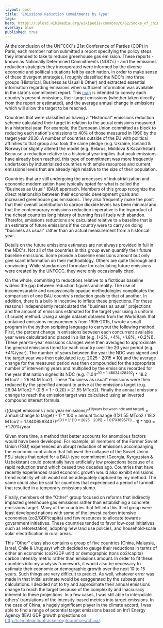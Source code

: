 ```yaml
---
layout: post
title: 'Emissions Reduction Commitments by Type'
tags:
hero: https://upload.wikimedia.org/wikipedia/commons/6/62/Smoke_of_chimneys_is_the_breath_of_Soviet_Russia.jpg
overlay: blue
published: true
---
```


At the conclusion of the UNFCCC's 21st Conference of Parties (COP) in Paris, each member nation submitted a report specifying the policy steps they intended to take to reduce greenhouse gas emission. These reports - known as Nationally Determined Commitments (NDC's) - and the emissions reduction strategies they incorporated were informed by the diverse economic and political situations felt by each nation. In order to make sense of these divergent strategies, I roughly classified the NDC's into three groups (Historical, Business as Usual & Other) and extracted essential information regarding emissions when sufficient information was available in the state's commitment report. This [<font color='#4286f4'>map</font>](https://etoole.github.io/GIS_Final/commitment_type) is intended to convey each country's present emissions, their target emissions (whether taken directly from the report or estimated), and the average annual change in emissions which will allow the target to be reached. 

Countries that were classified as having a "Historical" emissions reduction scheme calculated their target in relation to the actual emissions measured in a historical year. For example, the European Union committed as block to reducing each nation's emissions to 40% of those measured in 1990 by the target year 2030. A number of countries outside of the EU with political affinities to that group also took the same pledge (e.g. Ukraine, Iceland & Norway) or slightly altered the model (e.g. Belarus, Moldova & Kazakhstan). Because a reduction relative to a historical year implies that peak emissions have already been reached, this type of commitment was more frequently undertaken by industrialized countries with ample resources and current emissions levels that are already high relative to the size of their population. 

Countries that are still undergoing the processes of industrialization and economic modernization have typically opted for what is called the "Business as Usual" (BAU) approach. Members of this group recognize the direct relationship between their economic development goals and increased greenhouse gas emissions. They also frequently make the point that their overall contribution to carbon dioxide levels has been minimal and that the contemporary emissions reduction imperative is the byproduct of the richest countries long history of burning fossil fuels with abandon. Therefor, emissions reductions are calculated relative to a baseline that is an estimate of future emissions if the country were to carry on doing "business as usual" rather than an actual measurement from a historical year. 

Details on the future emissions estimates are not always provided in full in the NDC's. Not all of the countries in this group even quantify their future baseline emissions. Some provide a baseline emissions amount but only give scant information on their methodology. Others are quite thorough and convincing. While standardized formulae for calculating future emissions were created by the UNFCCC, they were only occasionally cited. 

On the whole, commiting to reductions relative to a fictitious baseline widens the gap between reduction figures and reality. The use of incomensurable and occassionally opaque methodologies complicates the comparison of one BAU country's reduction goals to that of another. In addition, there is a built-in incentive to inflate these projections. For these reasons I independently recalculated the "business as usual" projections and the amount of emissions estimated for the target year using a uniform (if crude) method. Using a single dataset obtained from the WorldBank that contained emissions measurements from 1995-2015, I wrote a small program in the python scripting language to carryout the following method. First, the percent change in emissions between each concurrent available year were calculated and placed in a list (e.g. [+2%, +4%, +1.8%, +0.2%]). These year-to-year emissions changes were then averaged to approximate the general emissions trend for each country over the 20 year period (e.g. +4%/year). The number of years between the year the NDC was signed and the target year was then calculated (e.g. 2025 - 2015 = 10) and the average change for the measured period was then compounded for the appropriate number of intervening years and multiplied by the emissions recorded for the year that nation signed its NDC (e.g. (1.04^<sup>10 = 1.48024428492</sup>) * 18.2 MTco2 = 26.94 MTco2). These "business as usual" emissions were then reduced by the specified amount to arrive at the emissions target (e.g. 26.94 MTco2 * (0.8 = 1 - 0.20) = 21.55 MTco2). Finally the annual emissions change to reach the emission target was calculated using an inverted compound interest formula:

(((target emissions / ndc year emissions)^<sup>(1/years between ndc and target)</sup> = annual change to target) - 1) * 100 = annual %change
(((21.55 MTco2 / 18.2 MTco2 = 1.18406593407)^<sup>(0.1 = 1/ (10 = 2025 - 2015) = 1.01703895711)</sup> - 1) * 100 = +1.70%/year

Given more time, a method that better accounts for anomolous factors would have been developed. For example, all members of the Former Soviet Union (FSU) experienced an abrupt reduction of emissions accompanying the economic contraction that followed the collapse of the Soviet Union. FSU states that opted for a BAU-type commitment (Georgia, Kyrgyzstan & Uzbekistan) could potentially have artificially low projections because of a rapid reduction trend which ceased two decades ago. Countries that have recently experienced rapid economic growth would also exhibit emissions trend volatility which would not be adequately captured by my method. The same could also be said for countries that experienced a period of turmoil that resulted in a temporary emissions slump.

Finally, members of the "Other" group focused on reforms that indirectly impacted greenhouse gas emissions rather than establishing a concrete emissions target. Many of the countries that fell into this third group were least developed nations with some of the lowest carbon intensive economies (co2/GDP/capita) and few resources to allocate towards government initiatives. These countries tended to favor low-cost initiatives such as reforestation, adopting new land use policies, and household-scale solar electrification in rural areas. 

This "Other" class also contains a group of five countries (China, Malaysia, Israel, Chile & Uruguay) which decided to gauge their reductions in terms of either an economic (co2/GDP unit) or demographic (tons co2/capita) carbon intensity metric rather than emissions amount. In order to fit these countries into my analysis framework, it would also be necessary to estimate their economic or demographic growth over the next 10 to 15 years. Such things are very difficult to predict. As well, whatever error was made in that initial estimate would be exaggerated by the subsequent calculations. I decided not to try and approximate their annual emissions change to reach the target because of the complexity and inaccuracy inherent to these projections. In a few cases, I was still able to interpolate others' translations of the intensity-based metrics into target emissions. In the case of China, a hugely significant player in the climate accord, I was able to find a range of potential target emissions based on Int'l Energy Agency (IEA) GDP growth projections on [<font color='#4286f4'>http://climateactiontracker.org/countries/china/</font>](climateactiontracker.org).
